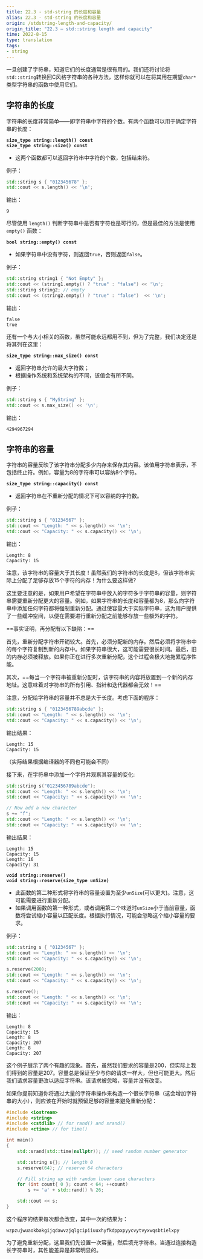 ```yaml
---
title: 22.3 - std-string 的长度和容量
alias: 22.3 - std-string 的长度和容量
origin: /stdstring-length-and-capacity/
origin_title: "22.3 — std::string length and capacity"
time: 2022-8-15
type: translation
tags:
- string
---
```




一旦创建了字符串，知道它们的长度通常是很有用的。我们还将讨论将`std::string`转换回C风格字符串的各种方法，这样你就可以在将其用在期望`char*`类型字符串的函数中使用它们。

## 字符串的长度

字符串的长度非常简单——即字符串中字符的个数。有两个函数可以用于确定字符串的长度：

**`size_type string::length() const`**  
**`size_type string::size() const`**

-   这两个函数都可以返回字符串中字符的个数，包括结束符。

例子：

```cpp
std::string s { "012345678" };
std::cout << s.length() << '\n';
```

输出：

```
9
```

尽管使用 `length()` 判断字符串中是否有字符也是可行的，但是最佳的方法是使用 `empty()` 函数：

**`bool string::empty() const`**

- 如果字符串中没有字符，则返回`true`，否则返回`false`。

例子：

```cpp
std::string string1 { "Not Empty" };
std::cout << (string1.empty() ? "true" : "false") << '\n';
std::string string2; // empty
std::cout << (string2.empty() ? "true" : "false")  << '\n';
```


输出：

```
false
true
```

还有一个与大小相关的函数，虽然可能永远都用不到，但为了完整，我们决定还是将其列在这里：

**`size_type string::max_size() const`**

-   返回字符串允许的最大字符数；
-   根据操作系统和系统架构的不同，该值会有所不同。

例子：

```cpp
std::string s { "MyString" };
std::cout << s.max_size() << '\n';
```

输出：

```
4294967294
```

## 字符串的容量

字符串的容量反映了该字符串分配多少内存来保存其内容。该值用字符串表示，不包括终止符。例如，容量为8的字符串可以容纳8个字符。

**`size_type string::capacity() const`**

-   返回字符串在不重新分配的情况下可以容纳的字符数。

例子：

```cpp
std::string s { "01234567" };
std::cout << "Length: " << s.length() << '\n';
std::cout << "Capacity: " << s.capacity() << '\n';
```

输出：

```
Length: 8
Capacity: 15
```

注意，该字符串的容量大于其长度！虽然我们的字符串的长度是8，但该字符串实际上分配了足够存放15个字符的内存！为什么要这样做?

这里要注意的是，如果用户希望在字符串中放入的字符多于字符串的容量，则字符串需要重新分配更大的容量。例如，如果字符串的长度和容量都为8，那么向字符串中添加任何字符都将强制重新分配。通过使容量大于实际字符串，这为用户提供了一些缓冲空间，以便在需要进行重新分配之前能够存放一些额外的字符。

==事实证明，再分配有以下缺陷：==

首先，重新分配字符串开销较大。首先，必须分配新的内存。然后必须将字符串中的每个字符复制到新的内存中。如果字符串很大，这可能需要很长时间。最后，旧的内存必须被释放。如果你正在进行多次重新分配，这个过程会极大地拖累程序性能。

其次，==每当一个字符串被重新分配时，该字符串的内容将放置到一个新的内存地址。这意味着对字符串的所有引用、指针和迭代器都会无效！==

注意，分配给字符串的容量并不总是大于长度。考虑下面的程序：

```cpp
std::string s { "0123456789abcde" };
std::cout << "Length: " << s.length() << '\n';
std::cout << "Capacity: " << s.capacity() << '\n';
```

输出结果：

```
Length: 15
Capacity: 15
```

（实际结果根据编译器的不同也可能会不同）

接下来，在字符串中添加一个字符并观察其容量的变化:

```cpp
std::string s("0123456789abcde");
std::cout << "Length: " << s.length() << '\n';
std::cout << "Capacity: " << s.capacity() << '\n';

// Now add a new character
s += "f";
std::cout << "Length: " << s.length() << '\n';
std::cout << "Capacity: " << s.capacity() << '\n';
```

输出结果：

```
Length: 15
Capacity: 15
Length: 16
Capacity: 31
```

**`void string::reserve()`**  
**`void string::reserve(size_type unSize)`**

- 此函数的第二种形式将字符串的容量设置为至少`unSize`(可以更大)。注意，这可能需要进行重新分配。
- 如果调用函数的第一种形式，或者调用第二个味道时`unSize`小于当前容量，函数将尝试缩小容量以匹配长度。根据执行情况，可能会忽略这个缩小容量的要求。 

例子：

```cpp
std::string s { "01234567" };
std::cout << "Length: " << s.length() << '\n';
std::cout << "Capacity: " << s.capacity() << '\n';

s.reserve(200);
std::cout << "Length: " << s.length() << '\n';
std::cout << "Capacity: " << s.capacity() << '\n';

s.reserve();
std::cout << "Length: " << s.length() << '\n';
std::cout << "Capacity: " << s.capacity() << '\n';
```

输出：

```
Length: 8
Capacity: 15
Length: 8
Capacity: 207
Length: 8
Capacity: 207
```

这个例子展示了两个有趣的现象。首先，虽然我们要求的容量是200，但实际上我们得到的容量是207。容量总是保证至少与你的请求一样大，但也可能更大。然后我们请求容量更改以适应字符串。该请求被忽略，容量并没有改变。

如果你提前知道你将通过大量的字符串操作来构造一个很长字符串（这会增加字符串的大小），则应该在开始时就预留足够的容量来避免重新分配：

```cpp
#include <iostream>
#include <string>
#include <cstdlib> // for rand() and srand()
#include <ctime> // for time()

int main()
{
    std::srand(std::time(nullptr)); // seed random number generator

    std::string s{}; // length 0
    s.reserve(64); // reserve 64 characters

    // Fill string up with random lower case characters
    for (int count{ 0 }; count < 64; ++count)
        s += 'a' + std::rand() % 26;

    std::cout << s;
}
```

这个程序的结果每次都会改变，其中一次的结果为：

```
wzpzujwuaokbakgijqdawvzjqlgcipiiuuxhyfkdppxpyycvytvyxwqsbtielxpy
```

为了避免重新分配，这里我们先设置一次容量，然后填充字符串。当通过连接构造长字符串时，其性能差异是非常明显的。
